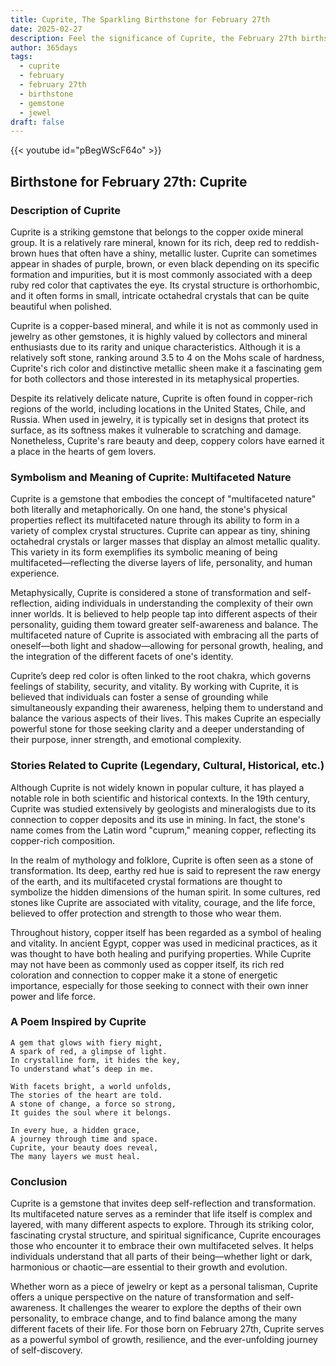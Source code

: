```yaml
---
title: Cuprite, The Sparkling Birthstone for February 27th
date: 2025-02-27
description: Feel the significance of Cuprite, the February 27th birthstone symbolizing Multifaceted nature. Let its beauty and meaning brighten your day.
author: 365days
tags:
  - cuprite
  - february
  - february 27th
  - birthstone
  - gemstone
  - jewel
draft: false
---
```


{{< youtube id="pBegWScF64o" >}}

## Birthstone for February 27th: Cuprite

### Description of Cuprite

Cuprite is a striking gemstone that belongs to the copper oxide mineral group. It is a relatively rare mineral, known for its rich, deep red to reddish-brown hues that often have a shiny, metallic luster. Cuprite can sometimes appear in shades of purple, brown, or even black depending on its specific formation and impurities, but it is most commonly associated with a deep ruby red color that captivates the eye. Its crystal structure is orthorhombic, and it often forms in small, intricate octahedral crystals that can be quite beautiful when polished.

Cuprite is a copper-based mineral, and while it is not as commonly used in jewelry as other gemstones, it is highly valued by collectors and mineral enthusiasts due to its rarity and unique characteristics. Although it is a relatively soft stone, ranking around 3.5 to 4 on the Mohs scale of hardness, Cuprite's rich color and distinctive metallic sheen make it a fascinating gem for both collectors and those interested in its metaphysical properties.

Despite its relatively delicate nature, Cuprite is often found in copper-rich regions of the world, including locations in the United States, Chile, and Russia. When used in jewelry, it is typically set in designs that protect its surface, as its softness makes it vulnerable to scratching and damage. Nonetheless, Cuprite's rare beauty and deep, coppery colors have earned it a place in the hearts of gem lovers.

### Symbolism and Meaning of Cuprite: Multifaceted Nature

Cuprite is a gemstone that embodies the concept of "multifaceted nature" both literally and metaphorically. On one hand, the stone's physical properties reflect its multifaceted nature through its ability to form in a variety of complex crystal structures. Cuprite can appear as tiny, shining octahedral crystals or larger masses that display an almost metallic quality. This variety in its form exemplifies its symbolic meaning of being multifaceted—reflecting the diverse layers of life, personality, and human experience.

Metaphysically, Cuprite is considered a stone of transformation and self-reflection, aiding individuals in understanding the complexity of their own inner worlds. It is believed to help people tap into different aspects of their personality, guiding them toward greater self-awareness and balance. The multifaceted nature of Cuprite is associated with embracing all the parts of oneself—both light and shadow—allowing for personal growth, healing, and the integration of the different facets of one's identity.

Cuprite’s deep red color is often linked to the root chakra, which governs feelings of stability, security, and vitality. By working with Cuprite, it is believed that individuals can foster a sense of grounding while simultaneously expanding their awareness, helping them to understand and balance the various aspects of their lives. This makes Cuprite an especially powerful stone for those seeking clarity and a deeper understanding of their purpose, inner strength, and emotional complexity.

### Stories Related to Cuprite (Legendary, Cultural, Historical, etc.)

Although Cuprite is not widely known in popular culture, it has played a notable role in both scientific and historical contexts. In the 19th century, Cuprite was studied extensively by geologists and mineralogists due to its connection to copper deposits and its use in mining. In fact, the stone's name comes from the Latin word "cuprum," meaning copper, reflecting its copper-rich composition.

In the realm of mythology and folklore, Cuprite is often seen as a stone of transformation. Its deep, earthy red hue is said to represent the raw energy of the earth, and its multifaceted crystal formations are thought to symbolize the hidden dimensions of the human spirit. In some cultures, red stones like Cuprite are associated with vitality, courage, and the life force, believed to offer protection and strength to those who wear them.

Throughout history, copper itself has been regarded as a symbol of healing and vitality. In ancient Egypt, copper was used in medicinal practices, as it was thought to have both healing and purifying properties. While Cuprite may not have been as commonly used as copper itself, its rich red coloration and connection to copper make it a stone of energetic importance, especially for those seeking to connect with their own inner power and life force.

### A Poem Inspired by Cuprite

```
A gem that glows with fiery might,  
A spark of red, a glimpse of light.  
In crystalline form, it hides the key,  
To understand what’s deep in me.  

With facets bright, a world unfolds,  
The stories of the heart are told.  
A stone of change, a force so strong,  
It guides the soul where it belongs.  

In every hue, a hidden grace,  
A journey through time and space.  
Cuprite, your beauty does reveal,  
The many layers we must heal.  
```

### Conclusion

Cuprite is a gemstone that invites deep self-reflection and transformation. Its multifaceted nature serves as a reminder that life itself is complex and layered, with many different aspects to explore. Through its striking color, fascinating crystal structure, and spiritual significance, Cuprite encourages those who encounter it to embrace their own multifaceted selves. It helps individuals understand that all parts of their being—whether light or dark, harmonious or chaotic—are essential to their growth and evolution.

Whether worn as a piece of jewelry or kept as a personal talisman, Cuprite offers a unique perspective on the nature of transformation and self-awareness. It challenges the wearer to explore the depths of their own personality, to embrace change, and to find balance among the many different facets of their life. For those born on February 27th, Cuprite serves as a powerful symbol of growth, resilience, and the ever-unfolding journey of self-discovery.